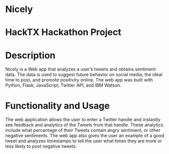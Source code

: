 # Nicely
# HackTX Hackathon Project

# Description
Nicely is a Web app that analyzes a user’s tweets and obtains sentiment data. The data is used to suggest future behavior on social media, the ideal time to post, and promote positivity online. The web app was built with Python, Flask, JavaScript, Twitter API, and IBM Watson.

# Functionality and Usage
The web application allows the user to enter a Twitter handle and instantly see feedback and analytics of the Tweets from that handle. These analytics include what percentage of their Tweets contain angry sentiment, or other negative sentiments. The web app also gives the user an example of a good tweet and analyzes timestamps to tell the user what times they are more or less likely to post negative tweets.
